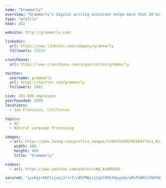 ```yaml
---
name: "Grammarly"
overview: "Grammarly’s digital writing assistant helps more than 20 million people write more clearly and effectively every day. In building a product that scales across multiple platforms and devices, Grammarly works to empower users whenever and wherever they communicate."
type: "profile"
heat: 452

website: http://grammarly.com/

linkedin:
  url: https://www.linkedin.com/company/grammarly
  followers: 23224

crunchbase:
  url: https://www.crunchbase.com/organization/grammarly

twitter:
  username: grammarly
  url: https://twitter.com/grammarly
  followers: 3401

size: 201-500 employees
yearFounded: 2009
locations:
  - San Francisco, California

topics:
  - AI
  - Natural Language Processing

images:
  - url: https://pbs.twimg.com/profile_images/1189254105795104770/a_KzJFXO_400x400.jpg
    width: 400
    height: 400
    title: "Grammarly"

videos:
  - url: https://www.youtube.com/watch?v=N8_AvBRhIGE

secured: "iysKqj+KbFtzjuejJ/i+T//897MWjsj1qVCPH57HpyySm/uMcPCWRCiYQ9YAmNCMefNTj3NY508QTt9tWA+FYcGUAV343m/+NeEQtxwrOy3IbojwUPTjyEmGzIz36mUXePLT67+ZrEvx7VECvMU+R4jXZvWlAJjOJtWMrhcJBof6m93tKDADhZJ6WmIM9taGjANjm+5zV+j2WAEqK4zHvjvKVx8YmDQrzxBx2ZkGw9MXfpqZt+CQ6AXruS05Wfts5H26S/CyWsnYcLqx0qm2giIF0HsaYDTDFS1hFfMORhlJe9jE8H5Xk9V3lGHNfMx2;pcLCCE8Ck+88YRTkhxkJFA=="
---
```


